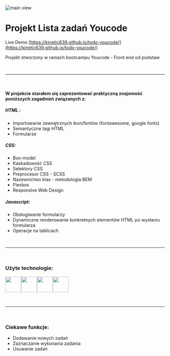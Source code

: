 

![main view](https://github.com/Kinetic639/youcode-kantor/blob/main/img/miniatures/main_view.png?raw=true)
# Projekt Lista zadań Youcode
Live Demo
[https://kinetic639.github.io/todo-youcode/](https://kinetic639.github.io/todo-youcode/)

Projekt stworzony w ramach bootcampu Youcode - Front end od podstaw

&nbsp;  

---  

&nbsp;  

#### W projekcie starałem się zaprezentować praktyczną znajomość poniższych zagadnień związanych z:

##### HTML :  
- Importowanie zewnętrznych ikon/fontów (fontawesome, google fonts)
- Semantyczne tagi HTML
- Formularze 


##### CSS:
- Box-model
- Kaskadowość CSS
- Selektory CSS
- Preprocesor CSS - SCSS
- Nazewnictwo klas - metodologia BEM
- Flexbox 
- Responsive Web Design 

##### Javascript:
- Obsługiwanie formularzy
- Dynamiczne renderowanie konkretnych elementów HTML po wysłaniu formularza
- Operacje na tablicach

&nbsp;  

---   

&nbsp;
### Użyte technologie:

<img src="https://cdn0.iconfinder.com/data/icons/HTML5/256/HTML_Logo.png" width="50" height="50"><img src="https://cdn1.iconfinder.com/data/icons/logotypes/32/badge-css-3-512.png" width="50" height="50"><img src="https://cdn4.iconfinder.com/data/icons/logos-and-brands/512/288_Sass_logo-256.png" width="50" height="50"><img src="https://cdn4.iconfinder.com/data/icons/logos-and-brands/512/187_Js_logo_logos-256.png" width="50" height="50">

&nbsp;

---   

&nbsp;

### Ciekawe funkcje:
- Dodawanie nowych zadań
- Zaznaczanie wykonania zadania
- Usuwanie zadań



